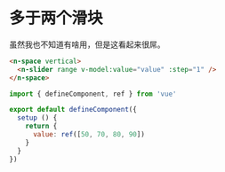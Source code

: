 # 多于两个滑块

虽然我也不知道有啥用，但是这看起来很屌。

```html
<n-space vertical>
  <n-slider range v-model:value="value" :step="1" />
</n-space>
```

```js
import { defineComponent, ref } from 'vue'

export default defineComponent({
  setup () {
    return {
      value: ref([50, 70, 80, 90])
    }
  }
})
```
